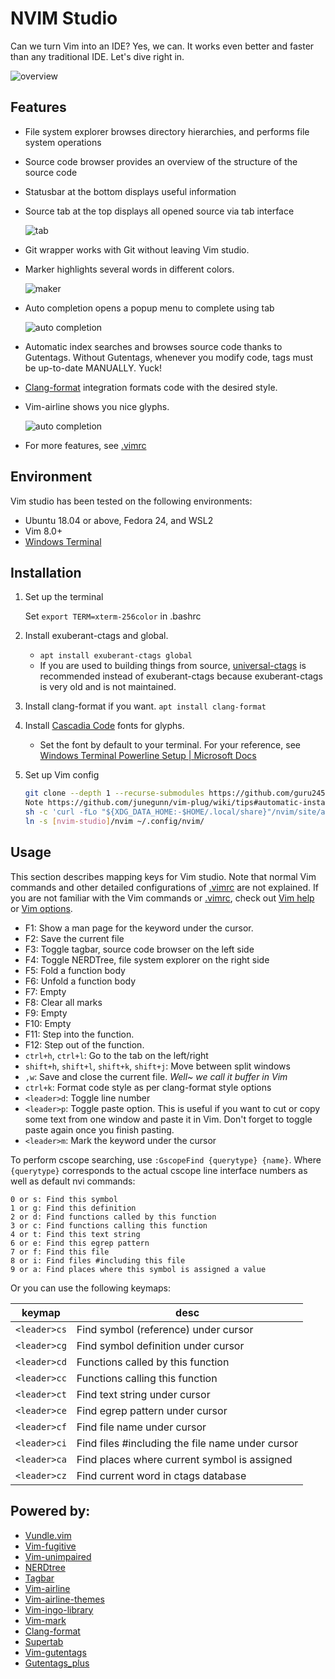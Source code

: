 # NVIM Studio

Can we turn Vim into an IDE? Yes, we can. It works even better and faster than
any traditional IDE. Let's dive right in.

![overview](./.imgs/overview.png)

## Features

* File system explorer browses directory hierarchies, and performs file system
  operations

* Source code browser provides an overview of the structure of the source code

* Statusbar at the bottom displays useful information

* Source tab at the top displays all opened source via tab interface

  ![tab](./.imgs/tab.gif)

* Git wrapper works with Git without leaving Vim studio.

* Marker highlights several words in different colors.

  ![maker](./.imgs/mark.png)

* Auto completion opens a popup menu to complete using tab

  ![auto completion](./.imgs/autocomp.gif)

* Automatic index searches and browses source code thanks to Gutentags.
  Without Gutentags, whenever you modify code, tags must be up-to-date
  MANUALLY. Yuck!

* [Clang-format](https://clang.llvm.org/docs/ClangFormat.html) integration
  formats code with the desired style.

* Vim-airline shows you nice glyphs.

  ![auto completion](./.imgs/airline_demo.gif)

* For more features, see [.vimrc](./.vimrc)

## Environment

Vim studio has been tested on the following environments:

* Ubuntu 18.04 or above, Fedora 24, and WSL2
* Vim 8.0+
* [Windows Terminal](https://docs.microsoft.com/en-us/windows/terminal/get-started)

## Installation

1. Set up the terminal

   Set `export TERM=xterm-256color` in .bashrc

2. Install exuberant-ctags and global.

   * `apt install exuberant-ctags global`
   * If you are used to building things from source,
     [universal-ctags](https://github.com/universal-ctags/ctags) is recommended
     instead of exuberant-ctags because exuberant-ctags is very old and is not
     maintained.

3. Install clang-format if you want. `apt install clang-format`

4. Install [Cascadia Code](https://docs.microsoft.com/en-us/windows/terminal/cascadia-code)
fonts for glyphs.

   * Set the font by default to your terminal. For your reference, see
   [Windows Terminal Powerline Setup | Microsoft Docs](https://docs.microsoft.com/en-us/windows/terminal/tutorials/powerline-setup)

5. Set up Vim config

   ```bash
   git clone --depth 1 --recurse-submodules https://github.com/guru245/nvim-studio.git [nvim-studio where you want]
   Note https://github.com/junegunn/vim-plug/wiki/tips#automatic-installation
   sh -c 'curl -fLo "${XDG_DATA_HOME:-$HOME/.local/share}"/nvim/site/autoload/plug.vim --create-dirs https://raw.githubusercontent.com/junegunn/vim-plug/master/plug.vim'
   ln -s [nvim-studio]/nvim ~/.config/nvim/
   ```
   
   

## Usage

This section describes mapping keys for Vim studio. Note that normal Vim
commands and other detailed configurations of [.vimrc](.vimrc) are not
explained. If you are not familiar with the Vim commands or [.vimrc](.vimrc),
check out [Vim help](http://vimdoc.sourceforge.net/htmldoc/help.html) or
[Vim options](http://vimdoc.sourceforge.net/htmldoc/options.html).

* F1: Show a man page for the keyword under the cursor.
* F2: Save the current file
* F3: Toggle tagbar, source code browser on the left side
* F4: Toggle NERDTree, file system explorer on the right side
* F5: Fold a function body
* F6: Unfold a function body
* F7: Empty
* F8: Clear all marks
* F9: Empty
* F10: Empty
* F11: Step into the function.
* F12: Step out of the function.
* `ctrl+h`, `ctrl+l`: Go to the tab on the left/right
* `shift+h`, `shift+l`, `shift+k`, `shift+j`:  Move between split windows
* `,w`: Save and close the current file. *Well~ we call it buffer in Vim*
* `ctrl+k`: Format code style as per clang-format style options
* `<leader>d`: Toggle line number
* `<leader>p`: Toggle paste option. This is useful if you want to cut or copy
  some text from one window and paste it in Vim. Don't forget to toggle paste
  again once you finish pasting.
* `<leader>m`: Mark the keyword under the cursor

To perform cscope searching, use `:GscopeFind {querytype} {name}`. Where
`{querytype}` corresponds to the actual cscope line interface numbers as
well as default nvi commands:

```
0 or s: Find this symbol
1 or g: Find this definition
2 or d: Find functions called by this function
3 or c: Find functions calling this function
4 or t: Find this text string
6 or e: Find this egrep pattern
7 or f: Find this file
8 or i: Find files #including this file
9 or a: Find places where this symbol is assigned a value
```

Or you can use the following keymaps:

| keymap | desc |
|--------|------|
| `<leader>cs` | Find symbol (reference) under cursor |
| `<leader>cg` | Find symbol definition under cursor |
| `<leader>cd` | Functions called by this function |
| `<leader>cc` | Functions calling this function |
| `<leader>ct` | Find text string under cursor |
| `<leader>ce` | Find egrep pattern under cursor |
| `<leader>cf` | Find file name under cursor |
| `<leader>ci` | Find files #including the file name under cursor |
| `<leader>ca` | Find places where current symbol is assigned |
| `<leader>cz` | Find current word in ctags database |


## Powered by:

* [Vundle.vim](https://github.com/VundleVim/Vundle.vim)
* [Vim-fugitive](https://github.com/tpope/vim-fugitive)
* [Vim-unimpaired](https://github.com/tpope/vim-unimpaired)
* [NERDtree](https://github.com/scrooloose/nerdtree)
* [Tagbar](https://github.com/majutsushi/tagbar)
* [Vim-airline](https://github.com/vim-airline/vim-airline)
* [Vim-airline-themes](https://github.com/vim-airline/vim-airline-themes)
* [Vim-ingo-library](https://github.com/inkarkat/vim-ingo-library)
* [Vim-mark](https://github.com/inkarkat/vim-mark)
* [Clang-format](https://clang.llvm.org/docs/ClangFormat.html)
* [Supertab](https://github.com/ervandew/supertab)
* [Vim-gutentags](https://github.com/ludovicchabant/vim-gutentags)
* [Gutentags_plus](https://github.com/skywind3000/gutentags_plus)

